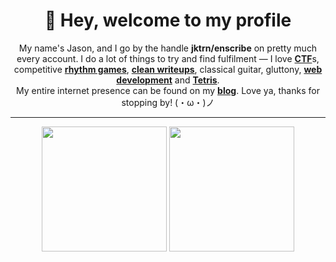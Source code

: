 <h1 align="center">👋 Hey, welcome to my profile</h1>

<p align="center">My name's Jason, and I go by the handle <b>jktrn/enscribe</b> on pretty much every account. I do a lot of things to try and find fulfilment ⁠— I love <b><a href="https://ctftime.org/user/130832">CTF</a></b>s, competitive <b><a href="https://osu.ppy.sh/u/enscribe">rhythm games</a></b>, <b><a href="https://enscribe.dev/articles/">clean writeups</a></b>, classical guitar, gluttony, <b><a href="https://github.com/jktrn/enscribe.dev">web development</a></b> and <b><a href="https://ch.tetr.io/u/stickspin">Tetris</a></b>. <br> My entire internet presence can be found on my <b><a href="https://enscribe.dev/">blog</a></b>. Love ya, thanks for stopping by! (・ω・)ノ
</p>

<hr>

<div align="center"> 
<img height=200 src="https://github-readme-stats-git-master-rstaa-rickstaa.vercel.app/api/top-langs/?username=jktrn&layout=compact&langs_count=10&hide_border=1&theme=dark&bg_color=000000#gh-dark-mode-only"/>
<img height=200 src="https://github-readme-stats-git-master-rstaa-rickstaa.vercel.app/api?username=jktrn&show_icons=true&count_private=true&line_height=28&hide_border=1&include_all_commits=true&card_width=450&theme=dark&bg_color=000000#gh-dark-mode-only"/>
</div>
